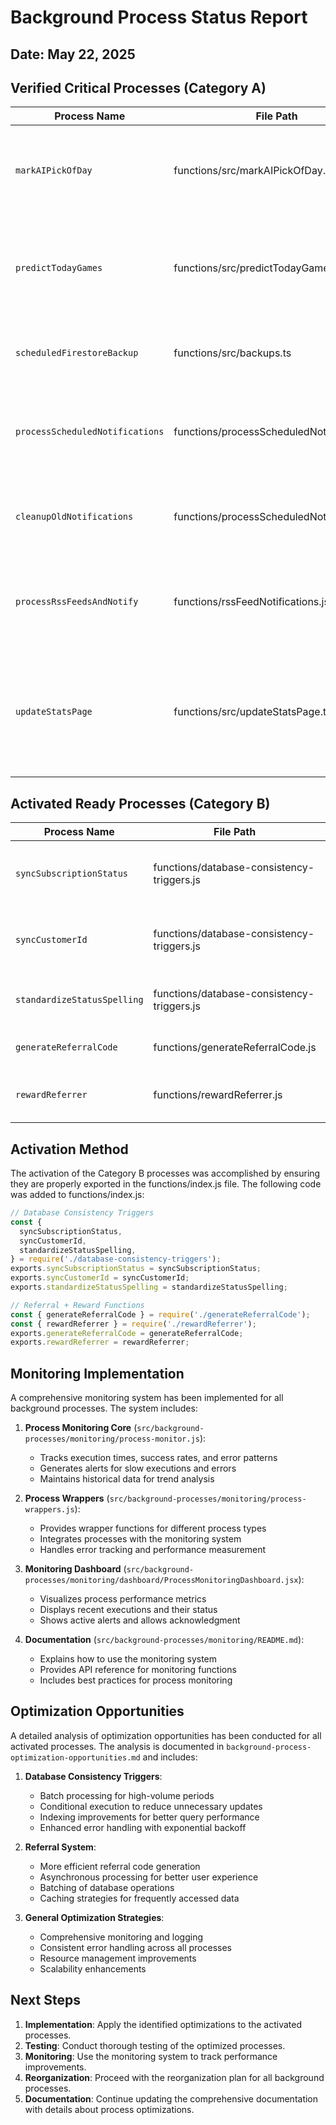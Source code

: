 # Background Process Status Report

## Date: May 22, 2025

## Verified Critical Processes (Category A)

| Process Name                    | File Path                                  | Status      | Description                                                                                       |
| ------------------------------- | ------------------------------------------ | ----------- | ------------------------------------------------------------------------------------------------- |
| `markAIPickOfDay`               | functions/src/markAIPickOfDay.ts           | ✅ Verified | Marks the top prediction as the AI Pick of the Day. Runs daily at 9:00 AM ET.                     |
| `predictTodayGames`             | functions/src/predictTodayGames.ts         | ✅ Verified | Predicts game outcomes using ML model. Runs daily at 10:00 AM ET.                                 |
| `scheduledFirestoreBackup`      | functions/src/backups.ts                   | ✅ Verified | Backs up Firestore data. Runs daily at 3:00 AM UTC.                                               |
| `processScheduledNotifications` | functions/processScheduledNotifications.js | ✅ Verified | Checks for scheduled notifications that are due to be sent. Runs every minute.                    |
| `cleanupOldNotifications`       | functions/processScheduledNotifications.js | ✅ Verified | Removes notifications older than 30 days. Runs every 24 hours.                                    |
| `processRssFeedsAndNotify`      | functions/rssFeedNotifications.js          | ✅ Verified | Processes new RSS feed items and sends notifications. Runs every 30 minutes.                      |
| `updateStatsPage`               | functions/src/updateStatsPage.ts           | ✅ Verified | Updates stats page with AI prediction performance metrics. Runs weekly on Sundays at midnight ET. |

## Activated Ready Processes (Category B)

| Process Name                | File Path                                  | Status       | Description                                                                                     |
| --------------------------- | ------------------------------------------ | ------------ | ----------------------------------------------------------------------------------------------- |
| `syncSubscriptionStatus`    | functions/database-consistency-triggers.js | ✅ Activated | Syncs subscription status changes from the subscriptions subcollection to the users collection. |
| `syncCustomerId`            | functions/database-consistency-triggers.js | ✅ Activated | Syncs customer ID changes from the users collection to the subscriptions subcollection.         |
| `standardizeStatusSpelling` | functions/database-consistency-triggers.js | ✅ Activated | Standardizes the spelling of "canceled"/"cancelled" across all collections.                     |
| `generateReferralCode`      | functions/generateReferralCode.js          | ✅ Activated | Generates a referral code for new users upon account creation.                                  |
| `rewardReferrer`            | functions/rewardReferrer.js                | ✅ Activated | Rewards users who refer others when the referred user makes their first purchase.               |

## Activation Method

The activation of the Category B processes was accomplished by ensuring they are properly exported in the functions/index.js file. The following code was added to functions/index.js:

```javascript
// Database Consistency Triggers
const {
  syncSubscriptionStatus,
  syncCustomerId,
  standardizeStatusSpelling,
} = require('./database-consistency-triggers');
exports.syncSubscriptionStatus = syncSubscriptionStatus;
exports.syncCustomerId = syncCustomerId;
exports.standardizeStatusSpelling = standardizeStatusSpelling;

// Referral + Reward Functions
const { generateReferralCode } = require('./generateReferralCode');
const { rewardReferrer } = require('./rewardReferrer');
exports.generateReferralCode = generateReferralCode;
exports.rewardReferrer = rewardReferrer;
```

## Monitoring Implementation

A comprehensive monitoring system has been implemented for all background processes. The system includes:

1. **Process Monitoring Core** (`src/background-processes/monitoring/process-monitor.js`):

   - Tracks execution times, success rates, and error patterns
   - Generates alerts for slow executions and errors
   - Maintains historical data for trend analysis

2. **Process Wrappers** (`src/background-processes/monitoring/process-wrappers.js`):

   - Provides wrapper functions for different process types
   - Integrates processes with the monitoring system
   - Handles error tracking and performance measurement

3. **Monitoring Dashboard** (`src/background-processes/monitoring/dashboard/ProcessMonitoringDashboard.jsx`):

   - Visualizes process performance metrics
   - Displays recent executions and their status
   - Shows active alerts and allows acknowledgment

4. **Documentation** (`src/background-processes/monitoring/README.md`):
   - Explains how to use the monitoring system
   - Provides API reference for monitoring functions
   - Includes best practices for process monitoring

## Optimization Opportunities

A detailed analysis of optimization opportunities has been conducted for all activated processes. The analysis is documented in `background-process-optimization-opportunities.md` and includes:

1. **Database Consistency Triggers**:

   - Batch processing for high-volume periods
   - Conditional execution to reduce unnecessary updates
   - Indexing improvements for better query performance
   - Enhanced error handling with exponential backoff

2. **Referral System**:

   - More efficient referral code generation
   - Asynchronous processing for better user experience
   - Batching of database operations
   - Caching strategies for frequently accessed data

3. **General Optimization Strategies**:
   - Comprehensive monitoring and logging
   - Consistent error handling across all processes
   - Resource management improvements
   - Scalability enhancements

## Next Steps

1. **Implementation**: Apply the identified optimizations to the activated processes.
2. **Testing**: Conduct thorough testing of the optimized processes.
3. **Monitoring**: Use the monitoring system to track performance improvements.
4. **Reorganization**: Proceed with the reorganization plan for all background processes.
5. **Documentation**: Continue updating the comprehensive documentation with details about process optimizations.
